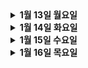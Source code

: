 
<details>
  <summary>
  <strong>1월 13일 월요일</strong>
  </summary>

# 다같이 쿡하자

## 문제 상황

1. **1인 가구 증가로 인한 고립감**
   - 혼자 요리하는 사람들이 늘어나고 있지만, 그 과정에서 외로움을 느끼고 있습니다.
   
2. **요리 초보자의 어려움**
   - 새로운 레시피에 도전하는 것에 대한 두려움이 있고, 어디서부터 시작해야 할지 몰라 요리를 기피하는 경우가 많습니다.
   
3. **실시간 피드백 부족**
   - 블로그나 영상 레시피는 많지만, 실시간으로 피드백을 받을 수 없어서 요리가 제대로 되고 있는지 확인하기 어려운 상황입니다.



## 시나리오

1. **가입 및 수준 설정**
   - 김영준은 **쿠게더**에 가입하여 자신의 요리 수준(초보자, 중급자, 상급자, 전문가)을 설정합니다.
   
2. **세션 신청**
   - 김영준은 **쿠게더**에서 사용자 B(전문가)가 진행하는 "도토리 국수 만들기" 실시간 세션에 참가 신청을 합니다. 세션은 2일 후에 열립니다.
   
3. **재료 준비**
   - 김영준은 호스트가 제공한 재료 목록을 확인하고, 쿠팡이나 다른 사이트와 연계하여 한 번에 재료를 구매할 수 있는 기능을 활용해 미리 구입합니다.
   
4. **실시간 세션 참여**
   - 세션 당일, 김영준은 실시간 화상 세션에 참여합니다.
   
5. **호스트의 재료 준비 확인**
   - 호스트 사용자 B는 각 참가자가 재료를 준비했는지 실시간으로 체크합니다. 예를 들어, "1. 재료 준비 2. 재료 썰기"와 같은 단계별로 진행 상황을 확인합니다.
   
6. **단계별 요리 진행**
   - 호스트는 각 단계에서 요리 진행을 설명하고, 참가자들이 이를 따라가도록 유도합니다. 각 단계마다 참가자들은 실시간으로 요리를 진행하며 피드백을 받습니다.
   
7. **실시간 피드백 요청**
   - 김영준은 요리 중 양념이 이상하다고 느끼고, 호스트에게 실시간 피드백을 요청합니다. 호스트는 김영준의 화면을 보고 소스를 추가할 것을 제안합니다.
   
8. **완성 후 피드백**
   - 김영준은 요리를 마친 후 커뮤니티에 완성된 사진을 올리고, 다른 참가자들로부터 피드백과 좋아요를 받으며 성취감을 느낍니다.
   
9. **세션 녹화 및 복습**
   - 세션은 녹화되어 김영준은 언제든지 요리 과정을 복습할 수 있습니다.



## 주요 기능

### 1. 사용자 관리
   - **개인 프로필**: 사용자는 자신이 관심 있는 요리 분야와 수준을 설정할 수 있습니다.
   - **맞춤형 세션 추천**: 사용자의 요리 수준에 맞춘 세션을 추천받을 수 있습니다.

### 2. 세션 관리
   - **세션 생성**: 호스트는 세션을 생성하며, 세션의 제목, 레시피 단계, 재료 목록, 시간, 참가비를 설정합니다.
   - **참가자 관리**: 참가자는 세션에 신청하고, 호스트는 이를 관리합니다.

### 3. 세션 일정 및 알림
   - **푸시 알림 및 이메일**: 세션 일정이 가까워지면 참가자에게 알림을 보냅니다.
   - **리마인더 기능**: 세션 시작 전 자동으로 리마인더 알림이 발송됩니다.

### 4. 레시피 공유 및 진행 상황 체크
   - **레시피 등록**: 호스트는 레시피를 1부터 10까지 단계별로 등록합니다.
   - **진행 상황 체크**: 참가자들은 각 단계별로 진행 상황을 체크하고, 호스트는 이를 확인하며 참가자들을 이끌어갑니다.

### 5. 실시간 채팅
   - 참가자는 실시간 채팅으로 호스트에게 피드백을 요청할 수 있습니다.
   - 호스트는 이를 확인한 후 화면을 보며 피드백을 제공합니다.

### 6. 실시간 요리 스트리밍
   - **실시간 비디오 통화**: 참가자들은 실시간으로 비디오 통화를 통해 서로의 요리 과정을 공유하고, 호스트는 이를 지도합니다.
   - **질문 및 피드백**: 참가자들은 요리 중 질문을 하고, 실시간으로 피드백을 받을 수 있습니다.



## 추가 기능

### 1. 결제 및 상거래
   - **세션 참가비 결제**: 전문가가 진행하는 실시간 세션에 대해 참가비를 결제하고, 이를 통해 수익 정산 기능이 제공됩니다.
   - **재료 구매 연동**: 호스트가 제공한 재료 목록을 손쉽게 연동된 쇼핑 사이트에서 구매할 수 있는 기능을 제공합니다.

---
</details>

<details>
  <summary>
  <strong>1월 14일 화요일</strong>
  </summary>

# WebRTC 학습 일지 - 브라우저로 실시간 통신하기

## WebRTC란?
Web Real-Time Communication의 약자인 WebRTC는 웹 브라우저 간 실시간 통신을 가능하게 하는 기술입니다. 플러그인 없이도 브라우저끼리 직접 통신할 수 있습니다.

## 주요 특징
브라우저 간 P2P 통신이 가능하고, 무료 오픈소스라서 누구나 사용할 수 있습니다. 
화상 통화나 파일 공유 등 다양한 용도로 활용할 수 있어요.

## 동작 방식 이해하기

1. 시그널링 (Signaling)
두 브라우저가 서로를 찾고 연결하기 위한 과정입니다. 마치 전화번호를 교환하는 것처럼 서로의 정보를 주고받습니다.

2. 연결 설정
ICE(Interactive Connectivity Establishment) 프레임워크를 사용해서 최적의 연결 경로를 찾습니다. STUN과 TURN 서버의 도움을 받아 NAT 환경에서도 연결이 가능합니다.

3. 통신 시작
실제로 미디어 스트림이나 데이터를 주고받는 단계입니다. RTCPeerConnection이라는 인터페이스를 통해 이루어집니다.

## 주요 특징
1. P2P 통신: 서버를 거치지 않고 브라우저 간 직접 연결이 이루어집니다. 이를 통해 낮은 지연 시간과 효율적인 데이터 전송이 가능합니다.

2. 미디어 스트림 지원: 비디오 및 오디오 통화를 기본적으로 지원합니다. 사용자는 브라우저만으로 화상 회의와 같은 실시간 커뮤니케이션을 구현할 수 있습니다.

3. 데이터 채널 지원: WebRTC는 파일 전송, 텍스트 메시지 전송 등의 데이터 전송 기능도 제공합니다. 이 데이터는 안정적으로 전송될 수 있도록 설계되었습니다.


4. 강력한 보안: WebRTC는 데이터 암호화 및 인증 메커니즘을 기본으로 제공합니다. 모든 전송되는 미디어와 데이터는 end-to-end 방식으로 암호화되어 안전합니다.

5. 네트워크 회피 기술: NAT(Network Address Translation)와 방화벽을 우회할 수 있는 기술이 내장되어 있어, 많은 환경에서도 안정적으로 연결이 가능합니다.

## 구현 기술

1. JavaScript: WebRTC API는 JavaScript로 구현되며, 브라우저 간의 실시간 통신을 제어합니다.

2. HTML5: HTML5를 통해 웹페이지에서 미디어 스트림을 표시하거나 관리할 수 있습니다.

3. STUN/TURN 서버: WebRTC는 NAT를 우회하는 기술이 필요한데, STUN과 TURN 서버를 사용하여 연결을 설정합니다. STUN 서버는 클라이언트의 공인 IP 주소를 찾고, TURN 서버는 중계 서버 역할을 합니다.
</details>


<details>
  <summary>
  <strong>1월 15일 수요일</strong>
  </summary>

# 공부 내용 
이번 프로젝트에서 시스템 모니터링과 성능 측정을 위해 Prometheus를 학습하였습니다.

# Prometheus

Prometheus는 오픈 소스 시스템 모니터링 및 알림 도구입니다.  
우리가 이를 사용하는 목적은 애플리케이션이나 시스템에서 발생하는 다양한 데이터를 시간에 따른 변화로 수집하고 저장하는 것입니다.  
이를 통해 애플리케이션의 성능을 분석하고 모니터링할 수 있습니다.

## 프로메테우스의 주요 기능

- **멀티-디멘셔널 데이터 모델**:  
  각 데이터(시간 시리즈)는 메트릭 이름과 키/값 쌍(label)으로 식별됩니다.

- **유연한 쿼리 언어: PromQL**:  
  데이터를 분석하고 시각화하기 위한 강력한 쿼리 언어입니다.

- **독립적인 저장 방식**:  
  분산 스토리지 없이도 단일 서버가 독립적으로 동작할 수 있습니다.

- **HTTP 기반 풀(Pull) 모델**:  
  데이터 수집 시 애플리케이션에서 데이터를 직접 가져오는 방식입니다.

- **푸시(Push) 방식 지원**:  
  임시 작업(예: 배치 작업)의 데이터를 푸시 게이트웨이를 통해 전달받을 수 있습니다.

- **서비스 디스커버리 및 정적 구성**:  
  데이터를 수집할 대상(target)을 자동으로 탐지하거나, 수동으로 구성할 수 있습니다.

- **그래프 및 대시보드 지원**:  
  수집한 데이터를 시각화할 수 있는 다양한 도구를 제공합니다(Grafana와 잘 연동됨).

## 메트릭(Metrics)이란?

메트릭은 숫자로 된 측정 값입니다.  
예를 들어, 웹 서버에서는 요청 처리 시간(request time)이 메트릭이 될 수 있고, 데이터베이스에서는 활성 연결(active connections)이나 활성 쿼리(active queries) 수가 메트릭이 될 수 있습니다.

시간 시리즈(Time Series)는 이러한 메트릭 값을 시간에 따라 기록하는 것을 의미합니다.  
예를 들어, 웹 애플리케이션이 느려지는 이유를 찾고 싶다면, 먼저 요청 수(request count)라는 메트릭을 살펴볼 수 있습니다.  
요청 수가 많아지면 애플리케이션이 느려질 가능성이 있으므로, 서버를 더 추가해 부하를 분산할 수 있습니다.

따라서 메트릭은 시스템이 어떻게 동작하고 있는지를 이해하는 데 핵심적인 역할을 합니다.

## 프로메테우스의 구성 요소

프로메테우스는 여러 가지 구성 요소로 이루어져 있으며, 필요에 따라 선택적으로 사용할 수 있습니다. 주요 구성 요소는 다음과 같습니다:

- **Prometheus 서버**  
  메트릭 데이터를 수집(scrape)하고 저장하며, 쿼리를 처리합니다.

- **클라이언트 라이브러리**  
  애플리케이션에 직접 메트릭 수집 로직을 추가하기 위한 라이브러리입니다.

- **푸시 게이트웨이(Push Gateway)**  
  단기 작업(예: 크론 작업)에서 데이터를 푸시(push) 방식으로 수집합니다.

- **익스포터(Exporter)**  
  HAProxy, StatsD, Graphite와 같은 서비스에서 메트릭을 수집하기 위한 도구입니다.

- **알림 관리자(Alertmanager)**  
  경고(alert)를 관리하고 알림을 보냅니다(예: 이메일, 슬랙).

- **시각화 도구**  
  Grafana와 같은 도구로 수집된 데이터를 시각화할 수 있습니다.

## 프로메테우스의 아키텍처

### Prometheus Server (프로메테우스 서버)
이 아키텍처의 핵심 컴포넌트입니다.  
프로메테우스 서버는 다음과 같은 역할을 수행합니다:
- **데이터 수집 (Retrieval)**: 모니터링 대상(target)에서 메트릭 데이터를 HTTP 프로토콜로 Pull(끌어오기) 방식으로 가져옵니다.
- **데이터 저장 (TSDB)**: 수집된 데이터를 **시간 시리즈 데이터베이스(Time Series Database)**에 저장합니다.
- **HTTP 서버**: 쿼리 언어(PromQL)를 통해 데이터를 조회하거나 외부 도구(Grafana 등)에서 데이터를 요청할 수 있도록 API를 제공합니다.

</details>

<details>
  <summary>
  <strong>1월 16일 목요일</strong>
  </summary>

# 자바 쓰레드
프로젝트에서 자바의 쓰레드를 활용해 멀티태스킹을 구현하고, 성능을 최적화 하는 방법을 적용해보기 위해 학습한 내용입니다.

## 프로세스
CPU 에서 실행 중인 프로그램(소프트웨어)로, CPU에게 메모리 공간을 할당받아 독립적으로 실행된다.

독립적인 실행 환경을 가짐.
서로 다른 프로세스는 독립적이지만, 상호작용이 가능함.
운영체제에서 각 프로세스는 고유한 메모리 공간을 할당받아 실행됨.

## 스레드
프로세스안에서 실질적으로 작업을 처리하는 단위.

- JVM에 의해 관리된다.
- 한개의 프로세스는 적어도 1개 이상을 가지고 있다.
- 모든 쓰레드는 동일한 프로세스의 리소스(메모리, 파일 등)를 공유함.
- 이로 인해 효율적인 자원 사용이 가능하지만, 여러 쓰레드가 동시에 리소스를 접근할 때 동기화 문제가 발생할 수 있음. 
- JAVA에서는 Main 스레드로 시작하여 다수의 스레드를 추가 생성하면 멀티 스레드 환경이 될 수 있다.

## 동기화란?
멀티스레드 환경에서 공유 자원에 대한 동시 접근을 제어하는 기법

여러 스레드가 동일한 자원에 동시에 접근할 때 발생할 수 있는 경쟁 상태(race condition)나 데이터 불일치를 방지

# 자바의 스레드 주요 메서드 ( 코드 분석)

## 1.  start() : 스레드 실행을 요청한다
```
public synchronized void start() {
        /**
         * This method is not invoked for the main method thread or "system"
         * group threads created/set up by the VM. Any new functionality added
         * to this method in the future may have to also be added to the VM.
         *
         * A zero status value corresponds to state "NEW".
         */
        if (threadStatus != 0)
            throw new IllegalThreadStateException();

        /* Notify the group that this thread is about to be started
         * so that it can be added to the group's list of threads
         * and the group's unstarted count can be decremented. */
        group.add(this);

        boolean started = false;
        try {
            start0();
            started = true;
        } finally {
            try {
                if (!started) {
                    group.threadStartFailed(this);
                }
            } catch (Throwable ignore) {
                /* do nothing. If start0 threw a Throwable then
                  it will be passed up the call stack */
            }
        }
    }
```

### `synchronized` 키워드
- `synchronized`는 임계 영역을 설정하는 키워드로, 한번에 하나의 스레드만 특정 메서드에 접근할 수 있도록 합니다. 이를 통해 스레드 간의 충돌을 방지하고 안전하게 데이터를 처리할 수 있습니다.

### `threadStatus != 0`
- 스레드의 상태가 0이 아니면 이미 스레드가 시작된 상태임을 의미합니다. 따라서 `start()` 메서드를 여러 번 호출하려 하면 예외가 발생하며, 스레드는 한 번만 시작할 수 있습니다.

### `group.add(this)`
- 현재 스레드가 속한 스레드 그룹에 자신을 추가하는 코드입니다. 스레드 그룹을 설정하지 않으면 기본적으로 `main` 그룹에 속하게 됩니다.

### `start0()`
- `start()` 메서드에서 호출되는 로우 레벨 메서드로, 실제로 스레드를 시작하는 작업을 처리합니다. 이는 JVM이 내부적으로 구현하며, 스레드를 실제로 실행하는 단계입니다.

### `started = true`
- `start0()`가 성공적으로 실행되면 `started`를 `true`로 설정합니다. 이는 스레드가 정상적으로 시작되었음을 나타냅니다.

### `finally` 블록
- `start0()` 호출 후에는 `finally` 블록이 실행됩니다. 만약 `start0()` 호출이 실패했다면, `group.threadStartFailed(this)`가 호출되어 스레드 시작 실패를 그룹에 알리게 됩니다.

## 2. interrupt() : 스레드 강제 종료
스레드를 즉시 중단하는 것이 아니라, JVM에게 중단 요청을 보낸다.

```
  public void interrupt() {
        if (this != Thread.currentThread())
            checkAccess();

        synchronized (blockerLock) {
            Interruptible b = blocker;
            if (b != null) {
                interrupt0();           // Just to set the interrupt flag
                b.interrupt(this);
                return;
            }
        }
        interrupt0();
    }
```

### `this != Thread.currentThread()`
- 현재 스레드가 자기 자신을 `interrupt` 하는 것이 아니라면 보안검사를 수행합니다. 즉, 다른 스레드가 인터럽트를 시도하는 경우에만 추가적인 보안 처리가 이루어집니다.

### `blockerLock`
- `blockerLock`은 위 코드에서 임계 영역을 보호하기 위해 사용되는 락 객체입니다. 이를 통해 여러 스레드가 동시에 해당 영역에 접근하지 못하도록 방지합니다.

### `blocker`가 존재하면:
1. `interrupt0()`로 인터럽트 플래그를 설정합니다.
2. `blocker`의 `interrupt()` 메소드를 호출하여 차단된 스레드에 인터럽트를 발생시킵니다.
3. 메소드가 종료됩니다.

</details>

